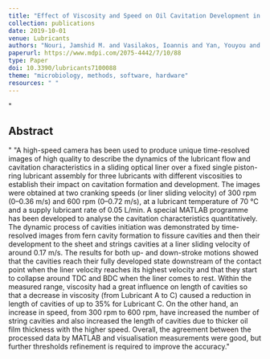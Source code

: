 ```yaml
---
title: "Effect of Viscosity and Speed on Oil Cavitation Development in a Single Piston-Ring Lubricant Assembly"
collection: publications
date: 2019-10-01
venue: Lubricants
authors: "Nouri, Jamshid M. and Vasilakos, Ioannis and Yan, Youyou and Reyes-Aldasoro, Constantino-Carlos"
paperurl: https://www.mdpi.com/2075-4442/7/10/88
type: Paper
doi: 10.3390/lubricants7100088
theme: "microbiology, methods, software, hardware"
resources: " "
---
```

"<h2> Abstract </h2>" "A high-speed camera has been used to produce unique time-resolved images of high quality to describe the dynamics of the lubricant flow and cavitation characteristics in a sliding optical liner over a fixed single piston-ring lubricant assembly for three lubricants with different viscosities to establish their impact on cavitation formation and development. The images were obtained at two cranking speeds (or liner sliding velocity) of 300 rpm (0–0.36 m/s) and 600 rpm (0–0.72 m/s), at a lubricant temperature of 70 °C and a supply lubricant rate of 0.05 L/min. A special MATLAB programme has been developed to analyse the cavitation characteristics quantitatively. The dynamic process of cavities initiation was demonstrated by time-resolved images from fern cavity formation to fissure cavities and then their development to the sheet and strings cavities at a liner sliding velocity of around 0.17 m/s. The results for both up- and down-stroke motions showed that the cavities reach their fully developed state downstream of the contact point when the liner velocity reaches its highest velocity and that they start to collapse around TDC and BDC when the liner comes to rest. Within the measured range, viscosity had a great influence on length of cavities so that a decrease in viscosity (from Lubricant A to C) caused a reduction in length of cavities of up to 35\% for Lubricant C. On the other hand, an increase in speed, from 300 rpm to 600 rpm, have increased the number of string cavities and also increased the length of cavities due to thicker oil film thickness with the higher speed. Overall, the agreement between the processed data by MATLAB and visualisation measurements were good, but further thresholds refinement is required to improve the accuracy."
